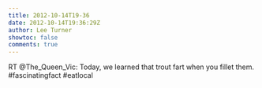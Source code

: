 ```yaml
---
title: 2012-10-14T19-36
date: 2012-10-14T19:36:29Z
author: Lee Turner
showtoc: false
comments: true
---
```


RT @The_Queen_Vic: Today, we learned that trout fart when you fillet them. #fascinatingfact #eatlocal

